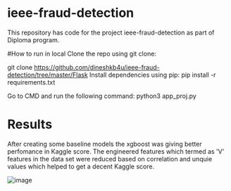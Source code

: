 # ieee-fraud-detection
This repository has code for the project ieee-fraud-detection as part of Diploma program.

#How to run in local
Clone the repo using git clone:

git clone https://github.com/dineshkb4u/ieee-fraud-detection/tree/master/Flask
Install dependencies using pip:
pip install -r requirements.txt  

Go to CMD and run the following command:
python3 app_proj.py

# Results

After creating some baseline models the xgboost was giving better perfomance in Kaggle score. The engineered features which termed as 'V' features in the data set were reduced based on correlation and unquie values which helped to get a decent Kaggle score.

![image](https://user-images.githubusercontent.com/36467843/155882430-b8b2d51f-9725-413b-a6da-2a7719b6f14b.png)
